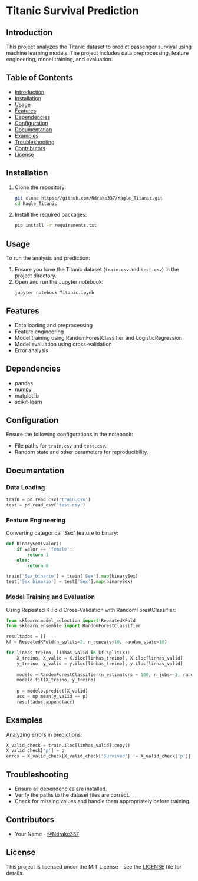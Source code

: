 
# Titanic Survival Prediction

## Introduction

This project analyzes the Titanic dataset to predict passenger survival using machine learning models. The project includes data preprocessing, feature engineering, model training, and evaluation.

## Table of Contents

- [Introduction](#introduction)
- [Installation](#installation)
- [Usage](#usage)
- [Features](#features)
- [Dependencies](#dependencies)
- [Configuration](#configuration)
- [Documentation](#documentation)
- [Examples](#examples)
- [Troubleshooting](#troubleshooting)
- [Contributors](#contributors)
- [License](#license)

## Installation

1. Clone the repository:
    ```sh
    git clone https://github.com/Ndrake337/Kagle_Titanic.git
    cd Kagle_Titanic
    ```
2. Install the required packages:
    ```sh
    pip install -r requirements.txt
    ```

## Usage

To run the analysis and prediction:

1. Ensure you have the Titanic dataset (`train.csv` and `test.csv`) in the project directory.
2. Open and run the Jupyter notebook:
    ```sh
    jupyter notebook Titanic.ipynb
    ```

## Features

- Data loading and preprocessing
- Feature engineering
- Model training using RandomForestClassifier and LogisticRegression
- Model evaluation using cross-validation
- Error analysis

## Dependencies

- pandas
- numpy
- matplotlib
- scikit-learn

## Configuration

Ensure the following configurations in the notebook:

- File paths for `train.csv` and `test.csv`.
- Random state and other parameters for reproducibility.

## Documentation

### Data Loading

```python
train = pd.read_csv('train.csv')
test = pd.read_csv('test.csv')
```

### Feature Engineering

Converting categorical 'Sex' feature to binary:

```python
def binarySex(valor):
    if valor == 'female':
        return 1
    else:
        return 0

train['Sex_binario'] = train['Sex'].map(binarySex)
test['Sex_binario'] = test['Sex'].map(binarySex)
```

### Model Training and Evaluation

Using Repeated K-Fold Cross-Validation with RandomForestClassifier:

```python
from sklearn.model_selection import RepeatedKFold
from sklearn.ensemble import RandomForestClassifier

resultados = []
kf = RepeatedKFold(n_splits=2, n_repeats=10, random_state=10)

for linhas_treino, linhas_valid in kf.split(X):
    X_treino, X_valid = X.iloc[linhas_treino], X.iloc[linhas_valid]
    y_treino, y_valid = y.iloc[linhas_treino], y.iloc[linhas_valid]
    
    modelo = RandomForestClassifier(n_estimators = 100, n_jobs=-1, random_state=0)
    modelo.fit(X_treino, y_treino)
    
    p = modelo.predict(X_valid)
    acc = np.mean(y_valid == p)
    resultados.append(acc)
```

## Examples

Analyzing errors in predictions:

```python
X_valid_check = train.iloc[linhas_valid].copy()
X_valid_check['p'] = p
erros = X_valid_check[X_valid_check['Survived'] != X_valid_check['p']]
```

## Troubleshooting

- Ensure all dependencies are installed.
- Verify the paths to the dataset files are correct.
- Check for missing values and handle them appropriately before training.

## Contributors

- Your Name - [@Ndrake337](https://github.com/Ndrake337)

## License

This project is licensed under the MIT License - see the [LICENSE](LICENSE) file for details.
